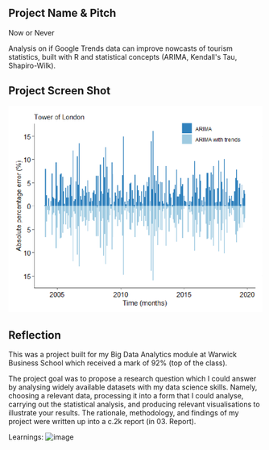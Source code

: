## Project Name & Pitch

Now or Never 

Analysis on if Google Trends data can improve nowcasts of tourism statistics, built with R and statistical concepts (ARIMA, Kendall's Tau, Shapiro-Wilk).

## Project Screen Shot

![alt text](https://github.com/jonathanyang7/adaptive-nowcasting/blob/34b3f98e1aa21c2de4bfc469b4ff9e1a9cb11628/03.%20Report/ARIMA_results_Tower_of_London.png?raw=true)

## Reflection

This was a project built for my Big Data Analytics module at Warwick Business School which received a mark of 92% (top of the class). 

The project goal was to propose a research question which I could answer by analysing widely available datasets with my data science skills. Namely, choosing a relevant data, processing it into a form that I could analyse, carrying out the statistical analysis, and producing relevant visualisations to illustrate your results. The rationale, methodology, and findings of my project were written up into a c.2k report (in 03. Report). 

Learnings: ![image](https://github.com/jonathanyang7/adaptive-nowcasting/assets/121763064/5191e265-b5c8-4d49-84c6-96cac8f40167)

